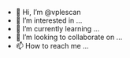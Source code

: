 - 👋 Hi, I’m @vplescan
- 👀 I’m interested in ...
- 🌱 I’m currently learning ...
- 💞️ I’m looking to collaborate on ...
- 📫 How to reach me ...

<!---
vplescan/vplescan is a ✨ special ✨ repository because its `README.md` (this file) appears on your GitHub profile.
You can click the Preview link to take a look at your changes.
--->

